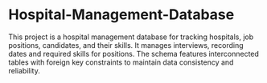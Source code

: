 # Hospital-Management-Database
This project is a hospital management database for tracking hospitals, job positions, candidates, and their skills. It manages interviews, recording dates and required skills for positions. The schema features interconnected tables with foreign key constraints to maintain data consistency and reliability.
